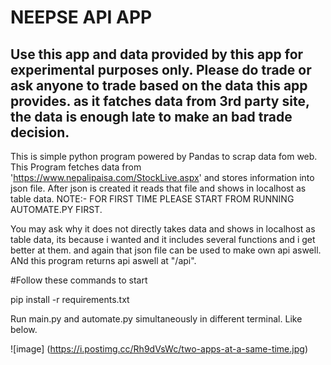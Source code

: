 

# NEEPSE API APP

## Use this app and data provided by this app for experimental purposes only. Please do trade or ask anyone to trade based on the data this app provides. as it fatches data from 3rd party site, the data is enough late to make an bad trade decision.


This is simple python program powered by Pandas to scrap data fom web.
This Program fetches data from 'https://www.nepalipaisa.com/StockLive.aspx' and stores information into json file.
After json is created it reads that file and shows in localhost as table data.
NOTE:- FOR FIRST TIME PLEASE START FROM RUNNING AUTOMATE.PY FIRST. 

You may ask why it does not directly takes data and shows in localhost as table data, its because i wanted and it includes several functions and i get better at them.
and again that json file can be used to make own api aswell. ANd this program returns api aswell at "/api".

#Follow these commands to start

pip install -r requirements.txt

Run main.py and automate.py simultaneously in different terminal. Like below.


![image] (https://i.postimg.cc/Rh9dVsWc/two-apps-at-a-same-time.jpg)

